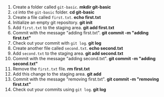 1. Create a folder called `git-basic`. **mkdir git-basic**
2. `cd` into the `git-basic` folder. **cd git-basic**
3. Create a file called `first.txt`. **echo first.txt**
4. Initialize an empty git repository. **git init**
5. Add `first.txt` to the staging area. **git add first.txt**
6. Commit with the message "adding first.txt". **git commit -m "adding first.txt"**
7. Check out your commit with `git log`. **git log**
8. Create another file called `second.txt`. **echo second.txt**
9. Add `second.txt` to the staging area. **git add second.txt**
10. Commit with the message "adding second.txt". **git commit -m "adding second.txt"**
11. Remove the `first.txt` file. **rm first.txt**
12. Add this change to the staging area. **git add**
13. Commit with the message "removing first.txt". **git commit -m "removing first.txt"**
14. Check out your commits using `git log`. **git log**
